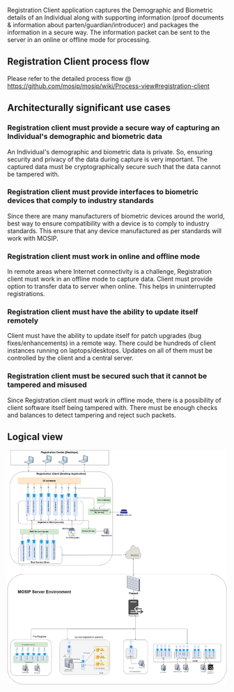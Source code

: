 Registration Client application captures the Demographic and Biometric details of an Individual along with supporting information (proof documents & information about parten/guardian/introducer) and packages the information in a secure way. The information packet can be sent to the server in an online or offline mode for processing. 

## Registration Client process flow
Please refer to the detailed process flow @ https://github.com/mosip/mosip/wiki/Process-view#registration-client

## Architecturally significant use cases
### Registration client must provide a secure way of capturing an Individual's demographic and biometric data
An Individual's demographic and biometric data is private. So, ensuring security and privacy of the data during capture is very important. The captured data must be cryptographically secure such that the data cannot be tampered with. 

### Registration client must provide interfaces to biometric devices that comply to industry standards
Since there are many manufacturers of biometric devices around the world, best way to ensure compatibility with a device is to comply to industry standards. This ensure that any device manufactured as per standards will work with MOSIP.

### Registration client must work in online and offline mode
In remote areas where Internet connectivity is a challenge, Registration client must work in an offline mode to capture data. Client must provide option to transfer data to server when online. This helps in uninterrupted registrations. 

### Registration client must have the ability to update itself remotely
Client must have the ability to update itself for patch upgrades (bug fixes/enhancements) in a remote way. There could be hundreds of client instances running on laptops/desktops. Updates on all of them must be controlled by the client and a central server.

### Registration client must be secured such that it cannot be tampered and misused
Since Registration client must work in offline mode, there is a possibility of client software itself being tampered with. There must be enough checks and balances to detect tampering and reject such packets.
## Logical view

![Registration client Logical View](_images/diagram_source/MOSIP_registration_client_architecture_v0.1.png)